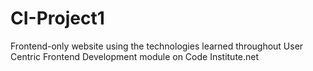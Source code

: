# CI-Project1
Frontend-only website using the technologies learned throughout User Centric Frontend Development module on Code Institute.net
